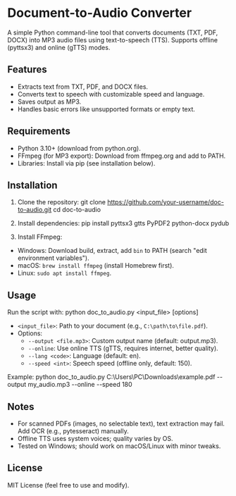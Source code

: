 # Document-to-Audio Converter

A simple Python command-line tool that converts documents (TXT, PDF, DOCX) into MP3 audio files using text-to-speech (TTS). Supports offline (pyttsx3) and online (gTTS) modes.

## Features
- Extracts text from TXT, PDF, and DOCX files.
- Converts text to speech with customizable speed and language.
- Saves output as MP3.
- Handles basic errors like unsupported formats or empty text.

## Requirements
- Python 3.10+ (download from python.org).
- FFmpeg (for MP3 export): Download from ffmpeg.org and add to PATH.
- Libraries: Install via pip (see installation below).

## Installation
1. Clone the repository:
git clone https://github.com/your-username/doc-to-audio.git
cd doc-to-audio

2. Install dependencies:
pip install pyttsx3 gtts PyPDF2 python-docx pydub

3. Install FFmpeg:
- Windows: Download build, extract, add `bin` to PATH (search "edit environment variables").
- macOS: `brew install ffmpeg` (install Homebrew first).
- Linux: `sudo apt install ffmpeg`.

## Usage
Run the script with:
python doc_to_audio.py <input_file> [options]

- `<input_file>`: Path to your document (e.g., `C:\path\to\file.pdf`).
- Options:
  - `--output <file.mp3>`: Custom output name (default: output.mp3).
  - `--online`: Use online TTS (gTTS, requires internet, better quality).
  - `--lang <code>`: Language (default: en).
  - `--speed <int>`: Speech speed (offline only, default: 150).

Example:
python doc_to_audio.py C:\Users\PC\Downloads\example.pdf --output my_audio.mp3 --online --speed 180


## Notes
- For scanned PDFs (images, no selectable text), text extraction may fail. Add OCR (e.g., pytesseract) manually.
- Offline TTS uses system voices; quality varies by OS.
- Tested on Windows; should work on macOS/Linux with minor tweaks.

## License
MIT License (feel free to use and modify).